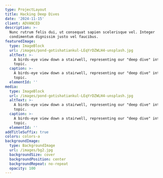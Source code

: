 ```yaml
---
type: ProjectLayout
title: Hacking Deep Dives
date: '2024-11-15'
client: ADVANCED
description: >-
  Nunc rutrum felis dui, ut consequat sapien scelerisque vel. Integer
  condimentum dignissim justo vel faucibus.
featuredImage:
  type: ImageBlock
  url: /images/pond-gotishatiankul-LEqYrDZWLH4-unsplash.jpg
  altText: >-
    A birds-eye view down a stairwell, representing our "deep dive" into a
    topic.
  caption: >-
    A birds-eye view down a stairwell, representing our "deep dive" into a
    topic.
  elementId: ''
media:
  type: ImageBlock
  url: /images/pond-gotishatiankul-LEqYrDZWLH4-unsplash.jpg
  altText: >-
    A birds-eye view down a stairwell, representing our "deep dive" into a
    topic.
  caption: >-
    A birds-eye view down a stairwell, representing our "deep dive" into a
    topic.
  elementId: ''
addTitleSuffix: true
colors: colors-a
backgroundImage:
  type: BackgroundImage
  url: /images/bg2.jpg
  backgroundSize: cover
  backgroundPosition: center
  backgroundRepeat: no-repeat
  opacity: 100
---
```

